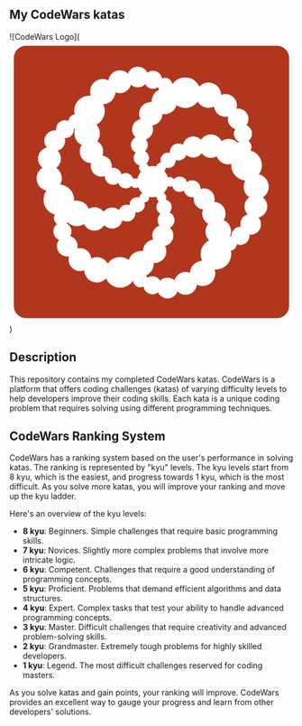 ## My CodeWars katas

![CodeWars Logo](![CodeWars logo](image.png))

## Description

This repository contains my completed CodeWars katas. CodeWars is a platform that offers coding challenges (katas) of varying difficulty levels to help developers improve their coding skills. Each kata is a unique coding problem that requires solving using different programming techniques.

## CodeWars Ranking System

CodeWars has a ranking system based on the user's performance in solving katas. The ranking is represented by "kyu" levels. The kyu levels start from 8 kyu, which is the easiest, and progress towards 1 kyu, which is the most difficult. As you solve more katas, you will improve your ranking and move up the kyu ladder.

Here's an overview of the kyu levels:

- **8 kyu**: Beginners. Simple challenges that require basic programming skills.
- **7 kyu**: Novices. Slightly more complex problems that involve more intricate logic.
- **6 kyu**: Competent. Challenges that require a good understanding of programming concepts.
- **5 kyu**: Proficient. Problems that demand efficient algorithms and data structures.
- **4 kyu**: Expert. Complex tasks that test your ability to handle advanced programming concepts.
- **3 kyu**: Master. Difficult challenges that require creativity and advanced problem-solving skills.
- **2 kyu**: Grandmaster. Extremely tough problems for highly skilled developers.
- **1 kyu**: Legend. The most difficult challenges reserved for coding masters.

As you solve katas and gain points, your ranking will improve. CodeWars provides an excellent way to gauge your progress and learn from other developers' solutions.